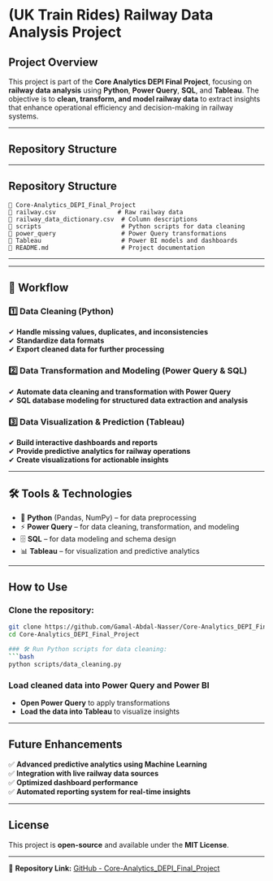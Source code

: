 # **(UK Train Rides) Railway Data Analysis Project**

## **Project Overview**
This project is part of the **Core Analytics DEPI Final Project**, focusing on **railway data analysis** using **Python**, **Power Query**, **SQL**, and **Tableau**. The objective is to **clean, transform, and model railway data** to extract insights that enhance operational efficiency and decision-making in railway systems.

---

## **Repository Structure**

---

## **Repository Structure**
```
📁 Core-Analytics_DEPI_Final_Project
📂 railway.csv                 # Raw railway data
📂 railway_data_dictionary.csv  # Column descriptions
📁 scripts                      # Python scripts for data cleaning
📁 power_query                  # Power Query transformations
📁 Tableau                      # Power BI models and dashboards
📂 README.md                    # Project documentation
```

---


---

## 🔄 **Workflow**
### 1️⃣ Data Cleaning (**Python**)
✔ **Handle missing values, duplicates, and inconsistencies**  
✔ **Standardize data formats**  
✔ **Export cleaned data for further processing**  

### 2️⃣ Data Transformation and Modeling (**Power Query & SQL**)
✔ **Automate data cleaning and transformation with Power Query**  
✔ **SQL database modeling for structured data extraction and analysis**  

### 3️⃣ Data Visualization & Prediction (**Tableau**)
✔ **Build interactive dashboards and reports**  
✔ **Provide predictive analytics for railway operations**  
✔ **Create visualizations for actionable insights**  

---

## 🛠️ **Tools & Technologies**
- 🐍 **Python** (Pandas, NumPy) – for data preprocessing
- ⚡ **Power Query** – for data cleaning, transformation, and modeling
- 🗄️ **SQL** – for data modeling and schema design
- 📊 **Tableau** – for visualization and predictive analytics

---

##  **How to Use**
###  Clone the repository:
```bash
git clone https://github.com/Gamal-Abdal-Nasser/Core-Analytics_DEPI_Final_Project.git
cd Core-Analytics_DEPI_Final_Project

### 🛠️ Run Python scripts for data cleaning:
```bash
python scripts/data_cleaning.py
```
### Load cleaned data into **Power Query and Power BI**
- **Open Power Query** to apply transformations
- **Load the data into Tableau** to visualize insights

---

## **Future Enhancements**
✅ **Advanced predictive analytics using Machine Learning**  
✅ **Integration with live railway data sources**  
✅ **Optimized dashboard performance**  
✅ **Automated reporting system for real-time insights**  

---

## **License**
This project is **open-source** and available under the **MIT License**.

---

🔗 **Repository Link:** [GitHub - Core-Analytics_DEPI_Final_Project](https://github.com/Gamal-Abdal-Nasser/Core-Analytics_DEPI_Final_Project.git)

